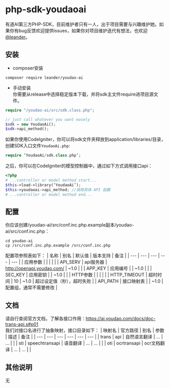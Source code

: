 # php-sdk-youdaoai

有道AI第三方PHP-SDK，目前维护者只有一人，出于项目需要与兴趣维护她。如果你有bug反馈欢迎提供issues，如果你对项目维护迭代有想法，也欢迎[@leander](mailto:leander@tchost.cn)。

## 安装  

- composer安装  

```cli
composer require leander/youdao-ai
```

- 手动安装  
你需要从release中选择稳定版本下载，并将sdk主文件require进项目源文件。   

```php
require "/youdao-ai/src/sdk.class.php";

// just call whatever you want easely
$sdk = new YoudaoAi();
$sdk->api_method();
```  

如果你使用CodeIgniter，你可以将sdk文件夹释放到application/libraries/目录，创建SDK入口文件`YoudaoAi.php`:

```php
require ‘YoudaoAi/sdk.class.php’;
```

之后，你可以在CodeIgniter的模型控制器中，通过如下方式调用接口api：

```php
<?php
# ...controller or model method start...
$this->load->library(‘YoudaoAi’);
$this->youdaoai->api_method; //调用具体 API 函数
# ...controller or model method end...
```

## 配置  

你应该创建/youdao-ai/src/conf.inc.php.example副本/youdao-ai/src/conf.inc.php：

```shell
cd youdao-ai
cp /src/conf.inc.php.example /src/conf.inc.php
```

配置项参照表如下：
| 名称 | 别名 | 默认值 | 版本支持 | 备注 |
| --- | --- | --- | --- | --- |
| 应用参数 | | | | |
| API_SERV | api服务器 | <http://openapi.youdao.com/> | ~1.0 | |
| APP_KEY | 应用编号 | | ~1.0 | |
| SEC_KEY | 应用密钥 | | ~1.0 | |
| HTTP参数 | | | | |
| HTTP_TIMEOUT | 超时时间 | 10 | ~1.0 | 超过设定值（秒），超时失败 |
| API_PATH | 接口映射表 | | ~1.0 | 配置组，通常不需要修改 |

## 文档  

请自行查阅官方文档，了解各接口作用：<https://ai.youdao.com/docs/doc-trans-api.s#p01>  
我们对接口名进行了抽象映射，接口目录如下：
| 映射名 | 官方路径 | 别名 | 参数 | 描述 | 备注 |
| --- | --- | --- | --- | --- | --- |
| trans | api | 自然语言翻译 | ... | ... | |
| sti | speechtransapi | 语音翻译 | ... | ... | |
| oti | ocrtransapi | ocr文档翻译 | ... | ... | |

## 其他说明  

无